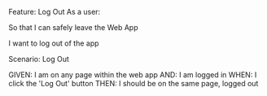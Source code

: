 Feature: Log Out
As a user:

So that I can safely leave the Web App

I want to log out of the app

Scenario: Log Out

GIVEN: I am on any page within the web app
AND: I am logged in
WHEN: I click the 'Log Out' button
THEN: I should be on the same page, logged out
